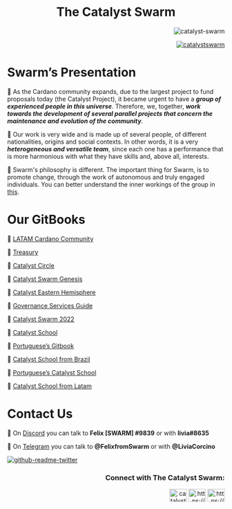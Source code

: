 <h1 align="center">The Catalyst Swarm</h3>


<p align="right"> <img src="https://komarev.com/ghpvc/?username=catalyst-swarm&label=Profile%20views&color=0e75b6&style=flat" alt="catalyst-swarm" /> </p>

<p align="right"> <a href="https://twitter.com/catalystswarm" target="blank"><img src="https://img.shields.io/twitter/follow/catalystswarm?logo=twitter&style=for-the-badge" alt="catalystswarm" /></a> </p>

<h1 align="left">Swarm’s Presentation</h3>

🔶 As the Cardano community expands, due to the largest project to fund proposals today (the Catalyst Project), it became urgent to have a ***group of experienced people in this universe***. Therefore, we, together, ***work towards the development of several parallel projects that concern the maintenance and evolution of the community***.

🔷 Our work is very wide and is made up of several people, of different nationalities, origins and social contexts. In other words, it is a very ***heterogeneous and versatile team***, since each one has a performance that is more harmonious with what they have skills and, above all, interests.

🔶 Swarm's philosophy is different. The important thing for Swarm, is to promote change, through the work of autonomous and truly engaged individuals. You can better understand the inner workings of the group in [this](https://github.com/Catalyst-Swarm/.github/blob/2c0a9bad775d47f06975a1f11fc63a117bad0a5e/README.md).

<h1 align="left">Our GitBooks</h3>

🔶 [LATAM Cardano Community](https://catalyst-swarm.gitbook.io/latam-cardano-community/) 

🔷 [Treasury](https://treasury-guild.gitbook.io/catalyst-swarm/)

🔶 [Catalyst Circle](https://catalyst-swarm.gitbook.io/catalyst-circle/)

🔷 [Catalyst Swarm Genesis](https://catalyst-swarm.gitbook.io/catalyst-swarm-genesis/)

🔶 [Catalyst Eastern Hemisphere](https://catalyst-swarm.gitbook.io/catalyst-eastern-hemisphere/)

🔷 [Governance Services Guide](https://catalyst-swarm.gitbook.io/governance-services-guild/)

🔶 [Catalyst Swarm 2022](https://catalyst-swarm.gitbook.io/catalyst-swarm-2022/)

🔷 [Catalyst School](https://catalyst-swarm.gitbook.io/the-catalyst-school/)

🔶 [Portuguese’s Gitbook](https://catalyst-swarm.gitbook.io/portugues/)

🔷 [Catalyst School from Brazil](https://catalyst-swarm.gitbook.io/catalyst-school-brasil/)

🔶 [Portuguese’s Catalyst School](https://catalyst-swarm.gitbook.io/the-catalyst-school/v/portuguese/)

🔷  [Catalyst School from Latam](https://catalyst-swarm.gitbook.io/catalyst-school-latam/)

<h1 align="left">Contact Us</h3>

🔷 On [Discord](https://discord.com) you can talk to **Felix [SWARM] #9839** or with **livia#8635**

🔶 On [Telegram](https://telegram.org) you can talk to **@FelixfromSwarm** or with **@LiviaCorcino**

[![github-readme-twitter](https://github-readme-twitter.gazf.vercel.app/api?id=catalystswarm)](https://github.com/gazf/github-readme-twitter) 

<h3 align="right">Connect with The Catalyst Swarm:</h3>
<p align="right">
<a href="https://twitter.com/catalystswarm" target="blank"><img align="center" src="https://raw.githubusercontent.com/rahuldkjain/github-profile-readme-generator/master/src/images/icons/Social/twitter.svg" alt="catalystswarm" height="30" width="40" /></a>
<a href="https://www.youtube.com/c/https://www.youtube.com/@catalystswarm" target="blank"><img align="center" src="https://raw.githubusercontent.com/rahuldkjain/github-profile-readme-generator/master/src/images/icons/Social/youtube.svg" alt="https://www.youtube.com/@catalystswarm" height="30" width="40" /></a>
<a href="https://discord.gg/https://discord.gg/9pbRF2PfcU" target="blank"><img align="center" src="https://raw.githubusercontent.com/rahuldkjain/github-profile-readme-generator/master/src/images/icons/Social/discord.svg" alt="https://discord.gg/9pbRF2PfcU" height="30" width="40" /></a>
</p>
